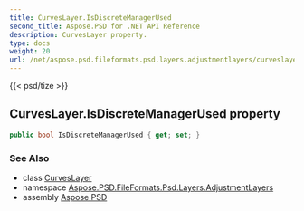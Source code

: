 ```yaml
---
title: CurvesLayer.IsDiscreteManagerUsed
second_title: Aspose.PSD for .NET API Reference
description: CurvesLayer property. 
type: docs
weight: 20
url: /net/aspose.psd.fileformats.psd.layers.adjustmentlayers/curveslayer/isdiscretemanagerused/
---
```

{{< psd/tize >}}
## CurvesLayer.IsDiscreteManagerUsed property

```csharp
public bool IsDiscreteManagerUsed { get; set; }
```

### See Also

* class [CurvesLayer](../)
* namespace [Aspose.PSD.FileFormats.Psd.Layers.AdjustmentLayers](../../curveslayer/)
* assembly [Aspose.PSD](../../../)


